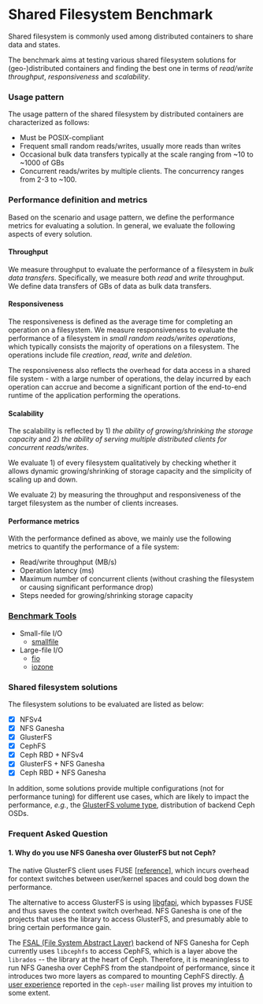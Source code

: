 Shared Filesystem Benchmark
===========================
Shared filesystem is commonly used among distributed containers to share data and states. 

The benchmark aims at testing various shared filesystem solutions for (geo-)distributed containers 
and finding the best one in terms of *read/write throughput*, *responsiveness* and *scalability*. 


### Usage pattern

The usage pattern of the shared filesystem by distributed containers are characterized as follows:

- Must be POSIX-compliant
- Frequent small random reads/writes, usually more reads than writes 
- Occasional bulk data transfers typically at the scale ranging from ~10 to ~1000 of GBs
- Concurrent reads/writes by multiple clients. The concurrency ranges from 2-3 to ~100.

### Performance definition and metrics

Based on the scenario and usage pattern, we define the performance metrics for evaluating a 
solution. In general, we evaluate the following aspects of every solution.

#### Throughput

We measure throughput to evaluate the performance of a filesystem in *bulk data transfers*. 
Specifically, we measure both *read* and *write* throughput. We define data transfers of GBs of data 
as bulk data transfers.

#### Responsiveness

The responsiveness is defined as the average time for completing an operation on a filesystem. We 
measure responsiveness to evaluate the performance of a filesystem in *small random reads/writes 
operations*, which typically consists the majority of operations on a filesystem. The operations 
include file *creation*, *read*, *write* and *deletion*. 

The responsiveness also reflects the overhead for data access in a shared file system - with a large 
number of operations, the delay incurred by each operation can accrue and become a significant 
portion of the end-to-end runtime of the application performing the operations.

#### Scalability

The scalability is reflected by 1) *the ability of growing/shrinking the storage capacity* and 2) 
*the ability of serving multiple distributed clients for concurrent reads/writes*.
 
We evaluate 1) of every filesystem qualitatively by checking whether it allows dynamic 
growing/shrinking of storage capacity and the simplicity of scaling up and down.

We evaluate 2) by measuring the throughput and responsiveness of the target filesystem as the number 
of clients increases.

#### Performance metrics

With the performance defined as above, we mainly use the following metrics to quantify the 
performance of a file system:

- Read/write throughput (MB/s)
- Operation latency (ms)
- Maximum number of concurrent clients (without crashing the filesystem or causing significant 
performance drop)
- Steps needed for growing/shrinking storage capacity

### [Benchmark Tools](tools/)

- Small-file I/O
    - [smallfile](https://github.com/distributed-system-analysis/smallfile)
- Large-file I/O
    - [fio](http://freshmeat.sourceforge.net/projects/fio)
    - [iozone](http://www.iozone.org/)

### Shared filesystem solutions

The filesystem solutions to be evaluated are listed as below:

- [x] NFSv4 
- [x] NFS Ganesha
- [x] GlusterFS
- [x] CephFS
- [x] Ceph RBD + NFSv4
- [x] GlusterFS + NFS Ganesha
- [x] Ceph RBD + NFS Ganesha

In addition, some solutions provide multiple configurations (not for performance tuning) for 
different use cases, which are likely to impact the performance, *e.g.*, the 
[GlusterFS volume type](https://docs.gluster.org/en/v3/Administrator%20Guide/Setting%20Up%20Volumes/), 
distribution of backend Ceph OSDs. 

### Frequent Asked Question

#### 1. Why do you use NFS Ganesha over GlusterFS but not Ceph?

The native GlusterFS client uses FUSE 
[[reference](https://docs.gluster.org/en/v3/Quick-Start-Guide/Architecture/#fuse)], which incurs 
overhead for context switches between user/kernel spaces and could bog down the performance. 

The alternative to access GlusterFS is using 
[libgfapi](https://staged-gluster-docs.readthedocs.io/en/release3.7.0beta1/Features/libgfapi/), 
which bypasses FUSE and thus saves the context switch overhead. NFS Ganesha is one of the projects 
that uses the library to access GlusterFS, and presumably able to bring certain performance gain. 

The [FSAL (File System Abstract Layer)](https://github.com/nfs-ganesha/nfs-ganesha/wiki/Fsalsupport) 
backend of NFS Ganesha for Ceph currently uses `libcephfs` to access CephFS, which is a layer above 
the `librados` -- the library at the heart of Ceph. Therefore, it is meaningless to run NFS Ganesha
over CephFS from the standpoint of performance, since it introduces two more layers as compared to 
mounting CephFS directly. 
[A user experience](http://lists.ceph.com/pipermail/ceph-users-ceph.com/2017-November/022474.html) 
reported in the `ceph-user` mailing list proves my intuition to some extent. 

  

